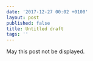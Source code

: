 ```yaml
---
date: '2017-12-27 00:02 +0100'
layout: post
published: false
title: Untitled draft
tags: ''
---
```

May this post not be displayed.
